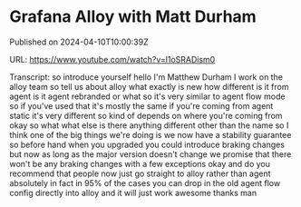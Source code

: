 # Grafana Alloy with Matt Durham



Published on 2024-04-10T10:00:39Z

URL: https://www.youtube.com/watch?v=l1oSRADism0

Transcript: so introduce yourself hello I'm Matthew Durham I work on the alloy team so tell us about alloy what exactly is new how different is it from agent is it agent rebranded or what so it's very similar to agent flow mode so if you've used that it's mostly the same if you're coming from agent static it's very different so kind of depends on where you're coming from okay so what what else is there anything different other than the name so I think one of the big things we're doing is we now have a stability guarantee so before hand when you upgraded you could introduce braking changes but now as long as the major version doesn't change we promise that there won't be any braking changes with a few exceptions okay and do you recommend that people now just go straight to alloy rather than agent absolutely in fact in 95% of the cases you can drop in the old agent flow config directly into alloy and it will just work awesome thanks man

